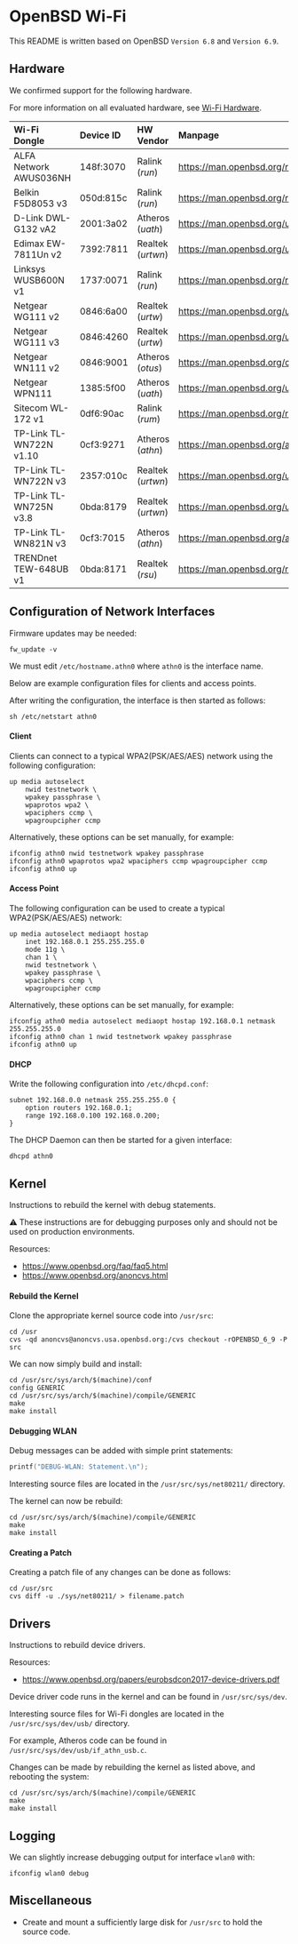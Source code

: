 # OpenBSD Wi-Fi

This README is written based on OpenBSD ```Version 6.8``` and ```Version 6.9```.

## Hardware

We confirmed support for the following hardware.

For more information on all evaluated hardware, see [Wi-Fi Hardware](../HARDWARE.md). 

| Wi-Fi Dongle | Device ID | HW Vendor | Manpage | AP-Mode |
| :----------- | :----- | :-------- | :------ | :-----: |
| ALFA Network AWUS036NH | 148f:3070 | Ralink (_run_) | https://man.openbsd.org/run | No |
| Belkin F5D8053 v3 | 050d:815c | Ralink (_run_) | https://man.openbsd.org/run | No |
| D-Link DWL-G132 vA2 | 2001:3a02 | Atheros (_uath_) | https://man.openbsd.org/uath | No |
| Edimax EW-7811Un v2 | 7392:7811 | Realtek (_urtwn_) | https://man.openbsd.org/urtwn | No |
| Linksys WUSB600N v1 | 1737:0071 | Ralink (_run_) | https://man.openbsd.org/run | No |
| Netgear WG111 v2 | 0846:6a00 | Realtek (_urtw_) | https://man.openbsd.org/urtw | No |
| Netgear WG111 v3 | 0846:4260 | Realtek (_urtw_) | https://man.openbsd.org/urtw | No |
| Netgear WN111 v2 | 0846:9001 | Atheros (_otus_) | https://man.openbsd.org/otus | No |
| Netgear WPN111 | 1385:5f00 | Atheros (_uath_) | https://man.openbsd.org/uath | No |
| Sitecom WL-172 v1 | 0df6:90ac | Ralink (_rum_) | https://man.openbsd.org/rum | Yes |
| TP-Link TL-WN722N v1.10 | 0cf3:9271 | Atheros (_athn_) | https://man.openbsd.org/athn | Yes |
| TP-Link TL-WN722N v3 | 2357:010c | Realtek (_urtwn_) | https://man.openbsd.org/urtwn | No |
| TP-Link TL-WN725N v3.8 | 0bda:8179 | Realtek (_urtwn_) | https://man.openbsd.org/urtwn | No |
| TP-Link TL-WN821N v3 | 0cf3:7015 | Atheros (_athn_) | https://man.openbsd.org/athn | Yes |
| TRENDnet TEW-648UB v1 | 0bda:8171 | Realtek (_rsu_) | https://man.openbsd.org/rsu | No |

## Configuration of Network Interfaces

Firmware updates may be needed:
```
fw_update -v
```

We must edit ```/etc/hostname.athn0``` where ```athn0``` is the interface name.

Below are example configuration files for clients and access points.

After writing the configuration, the interface is then started as follows:
```
sh /etc/netstart athn0
```

#### Client

Clients can connect to a typical WPA2(PSK/AES/AES) network using the following configuration:
```
up media autoselect
	nwid testnetwork \
	wpakey passphrase \
	wpaprotos wpa2 \
	wpaciphers ccmp \
	wpagroupcipher ccmp
```

Alternatively, these options can be set manually, for example:
```
ifconfig athn0 nwid testnetwork wpakey passphrase
ifconfig athn0 wpaprotos wpa2 wpaciphers ccmp wpagroupcipher ccmp
ifconfig athn0 up
```

#### Access Point

The following configuration can be used to create a typical WPA2(PSK/AES/AES) network:
```
up media autoselect mediaopt hostap 
	inet 192.168.0.1 255.255.255.0
	mode 11g \
	chan 1 \
	nwid testnetwork \
	wpakey passphrase \
	wpaciphers ccmp \
	wpagroupcipher ccmp
```

Alternatively, these options can be set manually, for example:
```
ifconfig athn0 media autoselect mediaopt hostap 192.168.0.1 netmask 255.255.255.0
ifconfig athn0 chan 1 nwid testnetwork wpakey passphrase
ifconfig athn0 up
```

#### DHCP

Write the following configuration into ```/etc/dhcpd.conf```:
```
subnet 192.168.0.0 netmask 255.255.255.0 {
	option routers 192.168.0.1;
	range 192.168.0.100 192.168.0.200;
}
```

The DHCP Daemon can then be started for a given interface:
```
dhcpd athn0
```

## Kernel

Instructions to rebuild the kernel with debug statements.

:warning: These instructions are for debugging purposes only and should not be used on production environments.

Resources:
- https://www.openbsd.org/faq/faq5.html
- https://www.openbsd.org/anoncvs.html

#### Rebuild the Kernel

Clone the appropriate kernel source code into ```/usr/src```:
```
cd /usr
cvs -qd anoncvs@anoncvs.usa.openbsd.org:/cvs checkout -rOPENBSD_6_9 -P src
```

We can now simply build and install:
```
cd /usr/src/sys/arch/$(machine)/conf
config GENERIC
cd /usr/src/sys/arch/$(machine)/compile/GENERIC
make
make install
```

#### Debugging WLAN

Debug messages can be added with simple print statements:
```c
printf("DEBUG-WLAN: Statement.\n");
```

Interesting source files are located in the ```/usr/src/sys/net80211/``` directory.

The kernel can now be rebuild:
```
cd /usr/src/sys/arch/$(machine)/compile/GENERIC
make
make install
```

#### Creating a Patch

Creating a patch file of any changes can be done as follows:
```
cd /usr/src
cvs diff -u ./sys/net80211/ > filename.patch
```

## Drivers

Instructions to rebuild device drivers.

Resources:
- https://www.openbsd.org/papers/eurobsdcon2017-device-drivers.pdf
 
Device driver code runs in the kernel and can be found in ```/usr/src/sys/dev```.

Interesting source files for Wi-Fi dongles are located in the ```/usr/src/sys/dev/usb/``` directory.

For example, Atheros code can be found in ```/usr/src/sys/dev/usb/if_athn_usb.c```.

Changes can be made by rebuilding the kernel as listed above, and rebooting the system:
```
cd /usr/src/sys/arch/$(machine)/compile/GENERIC
make
make install
```

## Logging

We can slightly increase debugging output for interface ```wlan0``` with:
```
ifconfig wlan0 debug
```

## Miscellaneous 

- Create and mount a sufficiently large disk for ```/usr/src``` to hold the source code.
